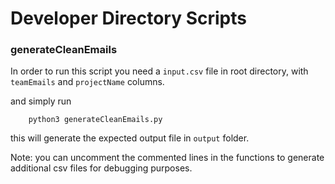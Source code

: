 # Developer Directory Scripts

### generateCleanEmails

In order to run this script you need a `input.csv` file in root directory, with `teamEmails` and `projectName` columns.

and simply run

```
    python3 generateCleanEmails.py
```

this will generate the expected output file in `output` folder.

Note: you can uncomment the commented lines in the functions to generate additional csv files for debugging purposes.
